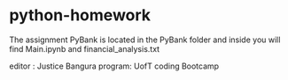 # python-homework

The assignment PyBank is located in the PyBank folder and inside you will find Main.ipynb and financial_analysis.txt

editor : Justice Bangura
program: UofT coding Bootcamp
